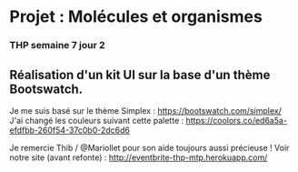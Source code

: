 # Projet : Molécules et organismes
### THP semaine 7 jour 2

## Réalisation d'un kit UI sur la base d'un thème Bootswatch.

Je me suis basé sur le thème Simplex : https://bootswatch.com/simplex/ <br>
J'ai changé les couleurs suivant cette palette : https://coolors.co/ed6a5a-efdfbb-260f54-37c0b0-2dc6d6 <br>

Je remercie Thib / @Mariollet pour son aide toujours aussi précieuse !
Voir notre site (avant refonte) : http://eventbrite-thp-mtp.herokuapp.com/



